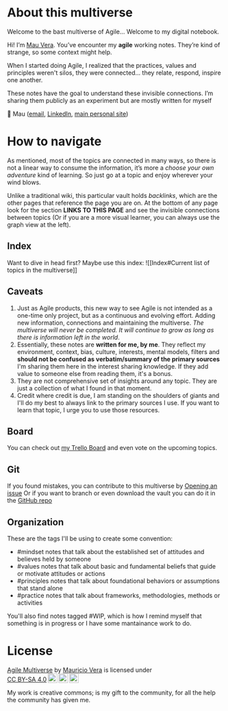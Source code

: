 # About this multiverse

Welcome to the bast multiverse of Agile... Welcome to my digital notebook.

Hi! I’m [Mau Vera](https://www.mauvera.co/). You’ve encounter my **agile** working notes. They’re kind of strange, so some context might help.

When I started doing Agile, I realized that the practices, values and principles weren't silos, they were connected... they relate, respond, inspire one another.

These notes have the goal to understand these invisible connections. I’m sharing them publicly as an experiment but are mostly written for myself

👋 Mau ([email](mailto:multiverse@mickeymau.com), [LinkedIn](https://www.linkedin.com/in/mauvera/), [main personal site](https://www.mauvera.co/))

# How to navigate
As mentioned, most of the topics are connected in many ways, so there is not a linear way to consume the information, it’s more a _choose your own adventure_ kind of learning. So just go at a topic and enjoy wherever your wind blows.

Unlike a traditional wiki, this particular vault holds _backlinks_, which are the other pages that reference the page you are on. At the bottom of any page look for the section **LINKS TO THIS PAGE** and see the invisible connections between topics (Or if you are a more visual learner, you can always use the graph view at the left).

## Index
Want to dive in head first? Maybe use this index:
![[Index#Current list of topics in the multiverse]]

## Caveats
1. Just as Agile products, this new way to see Agile is not intended as a one-time only project, but as a continuous and evolving effort. Adding new information, connections and maintaining the multiverse. _The multiverse will never be completed. It will continue to grow as long as there is information left in the world_.
2. Essentially, these notes are **written for me, by me**. They reflect my environment, context, bias, culture, interests, mental models, filters and **should not be confused as verbatim/summary of the primary sources** I'm sharing them here in the interest sharing knowledge. If they add value to someone else from reading them, it's a bonus.
3. They are not comprehensive set of insights  around any topic. They are just a collection of what I found in that moment.
4. Credit where credit is due, I am standing on the shoulders of giants and I'll do my best to always link to the primary sources I use. If you want to learn that topic, I urge you to use those resources.


## Board
You can check out [my Trello Board](https://trello.com/b/k8kGahOo/agile-multiverse) and even vote on the upcoming topics. 

## Git
If you found mistakes, you can contribute to this multiverse by [Opening an issue](https://github.com/mauvera94/Agile-Multiverse/issues)
Or if you want to branch or even download the vault you can do it in the [GitHub repo](https://github.com/mauvera94/Agile-Multiverse)

## Organization
These are the tags I'll be using to create some convention:
- #mindset notes that talk about the established set of attitudes and believes held by someone
- #values notes that talk about basic and fundamental beliefs that guide or motivate attitudes or actions
- #principles notes that talk about foundational behaviors or assumptions that stand alone
- #practice notes that talk about frameworks, methodologies, methods or activities

You'll also find notes tagged #WIP, which is how I remind myself that something is in progress or I have some mantainance work to do. 

# License
<p xmlns:cc="http://creativecommons.org/ns#" xmlns:dct="http://purl.org/dc/terms/"><a property="dct:title" rel="cc:attributionURL" href="https://agilemultiverse.com">Agile Multiverse</a> by <a rel="cc:attributionURL dct:creator" property="cc:attributionName" href="https://mauvera.co/">Mauricio Vera</a> is licensed under <a href="http://creativecommons.org/licenses/by-sa/4.0/?ref=chooser-v1" target="_blank" rel="license noopener noreferrer" style="display:inline-block;">CC BY-SA 4.0<img style="height:22px!important;margin-left:3px;vertical-align:text-bottom;" src="https://mirrors.creativecommons.org/presskit/icons/cc.svg?ref=chooser-v1"><img style="height:22px!important;margin-left:3px;vertical-align:text-bottom;" src="https://mirrors.creativecommons.org/presskit/icons/by.svg?ref=chooser-v1"><img style="height:22px!important;margin-left:3px;vertical-align:text-bottom;" src="https://mirrors.creativecommons.org/presskit/icons/sa.svg?ref=chooser-v1"></a></p>

My work is creative commons; is my gift to the community, for all the help the community has given me.
